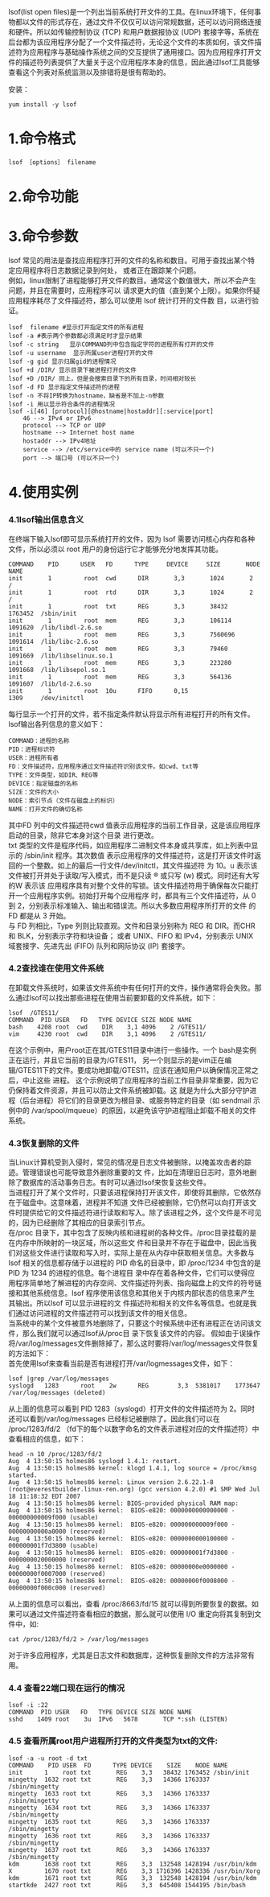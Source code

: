 lsof(list open files)是一个列出当前系统打开文件的工具。在linux环境下，任何事物都以文件的形式存在，通过文件不仅仅可以访问常规数据，还可以访问网络连接和硬件。所以如传输控制协议 (TCP) 和用户数据报协议 (UDP) 套接字等，系统在后台都为该应用程序分配了一个文件描述符，无论这个文件的本质如何，该文件描述符为应用程序与基础操作系统之间的交互提供了通用接口。因为应用程序打开文件的描述符列表提供了大量关于这个应用程序本身的信息，因此通过lsof工具能够查看这个列表对系统监测以及排错将是很有帮助的。 

安装：

    yum install -y lsof

# 1.命令格式
    lsof ［options］ filename
# 2.命令功能

# 3.命令参数
lsof 常见的用法是查找应用程序打开的文件的名称和数目。可用于查找出某个特定应用程序将日志数据记录到何处，
或者正在跟踪某个问题。  
例如，linux限制了进程能够打开文件的数目。通常这个数值很大，所以不会产生问题，并且在需要时，应用程序可以
请求更大的值（直到某个上限）。如果你怀疑应用程序耗尽了文件描述符，那么可以使用 lsof 统计打开的文件数
目，以进行验证。

    lsof  filename #显示打开指定文件的所有进程
    lsof -a #表示两个参数都必须满足时才显示结果
    lsof -c string   显示COMMAND列中包含指定字符的进程所有打开的文件
    lsof -u username  显示所属user进程打开的文件
    lsof -g gid 显示归属gid的进程情况
    lsof +d /DIR/ 显示目录下被进程打开的文件
    lsof +D /DIR/ 同上，但是会搜索目录下的所有目录，时间相对较长
    lsof -d FD 显示指定文件描述符的进程
    lsof -n 不将IP转换为hostname，缺省是不加上-n参数
    lsof -i 用以显示符合条件的进程情况
    lsof -i[46] [protocol][@hostname|hostaddr][:service|port]
        46 --> IPv4 or IPv6
        protocol --> TCP or UDP
        hostname --> Internet host name
        hostaddr --> IPv4地址
        service --> /etc/service中的 service name (可以不只一个)
        port --> 端口号 (可以不只一个)
# 4.使用实例

### 4.1lsof输出信息含义
在终端下输入lsof即可显示系统打开的文件，因为 lsof 需要访问核心内存和各种文件，所以必须以 root 
用户的身份运行它才能够充分地发挥其功能。   

    COMMAND    PID      USER   FD      TYPE     DEVICE     SIZE       NODE      NAME
    init       1         root  cwd      DIR       3,3       1024       2         /
    init       1         root  rtd      DIR       3,3       1024       2         /
    init       1         root  txt      REG       3,3       38432      1763452  /sbin/init
    init       1         root  mem      REG       3,3       106114     1091620  /lib/libdl-2.6.so
    init       1         root  mem      REG       3,3       7560696    1091614  /lib/libc-2.6.so
    init       1         root  mem      REG       3,3       79460      1091669  /lib/libselinux.so.1
    init       1         root  mem      REG       3,3       223280     1091668  /lib/libsepol.so.1
    init       1         root  mem      REG       3,3       564136     1091607  /lib/ld-2.6.so
    init       1         root  10u      FIFO      0,15                  1309     /dev/initctl
每行显示一个打开的文件，若不指定条件默认将显示所有进程打开的所有文件。lsof输出各列信息的意义如下：   

    COMMAND：进程的名称
    PID：进程标识符
    USER：进程所有者
    FD：文件描述符，应用程序通过文件描述符识别该文件。如cwd、txt等
    TYPE：文件类型，如DIR、REG等
    DEVICE：指定磁盘的名称
    SIZE：文件的大小
    NODE：索引节点（文件在磁盘上的标识）
    NAME：打开文件的确切名称
其中FD 列中的文件描述符cwd 值表示应用程序的当前工作目录，这是该应用程序启动的目录，除非它本身对这个目录
进行更改。  
txt 类型的文件是程序代码，如应用程序二进制文件本身或共享库，如上列表中显示的 /sbin/init 程序。其次数值
表示应用程序的文件描述符，这是打开该文件时返回的一个整数。如上的最后一行文件/dev/initctl，其文件描述符
为 10。u 表示该文件被打开并处于读取/写入模式，而不是只读 ® 或只写 (w) 模式。同时还有大写 的W 表示该
应用程序具有对整个文件的写锁。该文件描述符用于确保每次只能打开一个应用程序实例。初始打开每个应用程序
时，都具有三个文件描述符，从 0 到 2，分别表示标准输入、输出和错误流。所以大多数应用程序所打开的文件
的 FD 都是从 3 开始。   
与 FD 列相比，Type 列则比较直观。文件和目录分别称为 REG 和 DIR。而CHR 和 BLK，分别表示字符和块设备；
或者 UNIX、FIFO 和 IPv4，分别表示 UNIX 域套接字、先进先出 (FIFO) 队列和网际协议 (IP) 套接字。   

### 4.2查找谁在使用文件系统
在卸载文件系统时，如果该文件系统中有任何打开的文件，操作通常将会失败。那么通过lsof可以找出那些进程在使用当前要卸载的文件系统，如下：   

    lsof  /GTES11/  
    COMMAND  PID USER   FD   TYPE DEVICE SIZE NODE NAME  
    bash    4208 root  cwd    DIR    3,1 4096    2 /GTES11/  
    vim     4230 root  cwd    DIR    3,1 4096    2 /GTES11/  
在这个示例中，用户root正在其/GTES11目录中进行一些操作。一个 bash是实例正在运行，并且它当前的目录为/GTES11，
另一个则显示的是vim正在编辑/GTES11下的文件。要成功地卸载/GTES11，应该在通知用户以确保情况正常之后，中止这些
进程。 这个示例说明了应用程序的当前工作目录非常重要，因为它仍保持着文件资源，并且可以防止文件系统被卸载。这
就是为什么大部分守护进程（后台进程）将它们的目录更改为根目录、或服务特定的目录（如 sendmail 示例中的
/var/spool/mqueue）的原因，以避免该守护进程阻止卸载不相关的文件系统。 
### 4.3恢复删除的文件
当Linux计算机受到入侵时，常见的情况是日志文件被删除，以掩盖攻击者的踪迹。管理错误也可能导致意外删除重要的文
件，比如在清理旧日志时，意外地删除了数据库的活动事务日志。有时可以通过lsof来恢复这些文件。  
当进程打开了某个文件时，只要该进程保持打开该文件，即使将其删除，它依然存在于磁盘中。这意味着，进程并不知道
文件已经被删除，它仍然可以向打开该文件时提供给它的文件描述符进行读取和写入。除了该进程之外，这个文件是不可见
的，因为已经删除了其相应的目录索引节点。   
在/proc 目录下，其中包含了反映内核和进程树的各种文件。/proc目录挂载的是在内存中所映射的一块区域，所以这些文
件和目录并不存在于磁盘中，因此当我们对这些文件进行读取和写入时，实际上是在从内存中获取相关信息。大多数与 lsof
相关的信息都存储于以进程的 PID 命名的目录中，即 /proc/1234 中包含的是 PID 为 1234 的进程的信息。每个进程目
录中存在着各种文件，它们可以使得应用程序简单地了解进程的内存空间、文件描述符列表、指向磁盘上的文件的符号链
接和其他系统信息。lsof 程序使用该信息和其他关于内核内部状态的信息来产生其输出。所以lsof 可以显示进程的文
件描述符和相关的文件名等信息。也就是我们通过访问进程的文件描述符可以找到该文件的相关信息。   
当系统中的某个文件被意外地删除了，只要这个时候系统中还有进程正在访问该文件，那么我们就可以通过lsof从/proc目
录下恢复该文件的内容。 假如由于误操作将/var/log/messages文件删除掉了，那么这时要将/var/log/messages文件恢复
的方法如下：   
首先使用lsof来查看当前是否有进程打开/var/logmessages文件，如下：   

    lsof |grep /var/log/messages
    syslogd   1283      root    2w      REG        3,3  5381017    1773647 /var/log/messages (deleted)
从上面的信息可以看到 PID 1283（syslogd）打开文件的文件描述符为 2。同时还可以看到/var/log/messages
已经标记被删除了。因此我们可以在 /proc/1283/fd/2 （fd下的每个以数字命名的文件表示进程对应的文件描述符）中
查看相应的信息，如下：   

    head -n 10 /proc/1283/fd/2
    Aug  4 13:50:15 holmes86 syslogd 1.4.1: restart.
    Aug  4 13:50:15 holmes86 kernel: klogd 1.4.1, log source = /proc/kmsg started.
    Aug  4 13:50:15 holmes86 kernel: Linux version 2.6.22.1-8 (root@everestbuilder.linux-ren.org) (gcc version 4.2.0) #1 SMP Wed Jul 18 11:18:32 EDT 2007
    Aug  4 13:50:15 holmes86 kernel: BIOS-provided physical RAM map:
    Aug  4 13:50:15 holmes86 kernel:  BIOS-e820: 0000000000000000 - 000000000009f000 (usable)
    Aug  4 13:50:15 holmes86 kernel:  BIOS-e820: 000000000009f000 - 00000000000a0000 (reserved)
    Aug  4 13:50:15 holmes86 kernel:  BIOS-e820: 0000000000100000 - 000000001f7d3800 (usable)
    Aug  4 13:50:15 holmes86 kernel:  BIOS-e820: 000000001f7d3800 - 0000000020000000 (reserved)
    Aug  4 13:50:15 holmes86 kernel:  BIOS-e820: 00000000e0000000 - 00000000f0007000 (reserved)
    Aug  4 13:50:15 holmes86 kernel:  BIOS-e820: 00000000f0008000 - 00000000f000c000 (reserved)
从上面的信息可以看出，查看 /proc/8663/fd/15 就可以得到所要恢复的数据。如果可以通过文件描述符查看相应的数据，那么就可以使用 I/O 重定向将其复制到文件中，如:   

    cat /proc/1283/fd/2 > /var/log/messages 
对于许多应用程序，尤其是日志文件和数据库，这种恢复删除文件的方法非常有用。 


### 4.4 查看22端口现在运行的情况 
    lsof -i :22
    COMMAND  PID USER   FD   TYPE DEVICE SIZE NODE NAME
    sshd    1409 root    3u  IPv6   5678       TCP *:ssh (LISTEN)
### 4.5 查看所属root用户进程所打开的文件类型为txt的文件: 
    lsof -a -u root -d txt
    COMMAND    PID USER  FD      TYPE DEVICE    SIZE    NODE NAME
    init      1    root txt       REG    3,3   38432 1763452 /sbin/init
    mingetty  1632 root txt       REG    3,3   14366 1763337 /sbin/mingetty
    mingetty  1633 root txt       REG    3,3   14366 1763337 /sbin/mingetty
    mingetty  1634 root txt       REG    3,3   14366 1763337 /sbin/mingetty
    mingetty  1635 root txt       REG    3,3   14366 1763337 /sbin/mingetty
    mingetty  1636 root txt       REG    3,3   14366 1763337 /sbin/mingetty
    mingetty  1637 root txt       REG    3,3   14366 1763337 /sbin/mingetty
    kdm       1638 root txt       REG    3,3  132548 1428194 /usr/bin/kdm
    X         1670 root txt       REG    3,3 1716396 1428336 /usr/bin/Xorg
    kdm       1671 root txt       REG    3,3  132548 1428194 /usr/bin/kdm
    startkde  2427 root txt       REG    3,3  645408 1544195 /bin/bash
